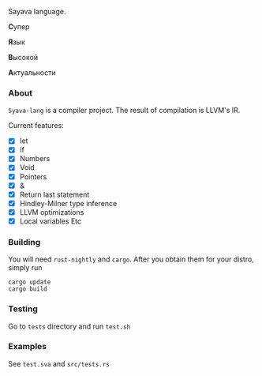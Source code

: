 Sayava language.

**С**упер

**Я**зык

**В**ысокой

**А**ктуальности

### About
`Syava-lang` is a compiler project. The result of compilation is LLVM's IR.

Current features:
- [x] let
- [x] if
- [x] Numbers
- [x] Void
- [x] Pointers
- [x] &
- [x] Return last statement
- [x] Hindley-Milner type inference
- [x] LLVM optimizations
- [x] Local variables
Etc

### Building
You will need `rust-nightly` and `cargo`.
After you obtain them for your distro, simply run
```
cargo update
cargo build
```

### Testing

Go to `tests` directory and run `test.sh`

### Examples

See `test.sva` and `src/tests.rs`
